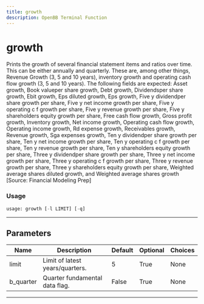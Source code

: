 ```yaml
---
title: growth
description: OpenBB Terminal Function
---
```


# growth

Prints the growth of several financial statement items and ratios over time. This can be either annually and quarterly. These are, among other things, Revenue Growth (3, 5 and 10 years), inventory growth and operating cash flow growth (3, 5 and 10 years). The following fields are expected: Asset growth, Book valueper share growth, Debt growth, Dividendsper share growth, Ebit growth, Eps diluted growth, Eps growth, Five y dividendper share growth per share, Five y net income growth per share, Five y operating c f growth per share, Five y revenue growth per share, Five y shareholders equity growth per share, Free cash flow growth, Gross profit growth, Inventory growth, Net income growth, Operating cash flow growth, Operating income growth, Rd expense growth, Receivables growth, Revenue growth, Sga expenses growth, Ten y dividendper share growth per share, Ten y net income growth per share, Ten y operating c f growth per share, Ten y revenue growth per share, Ten y shareholders equity growth per share, Three y dividendper share growth per share, Three y net income growth per share, Three y operating c f growth per share, Three y revenue growth per share, Three y shareholders equity growth per share, Weighted average shares diluted growth, and Weighted average shares growth [Source: Financial Modeling Prep]

### Usage

```python
usage: growth [-l LIMIT] [-q]
```

---

## Parameters

| Name | Description | Default | Optional | Choices |
| ---- | ----------- | ------- | -------- | ------- |
| limit | Limit of latest years/quarters. | 5 | True | None |
| b_quarter | Quarter fundamental data flag. | False | True | None |
---

